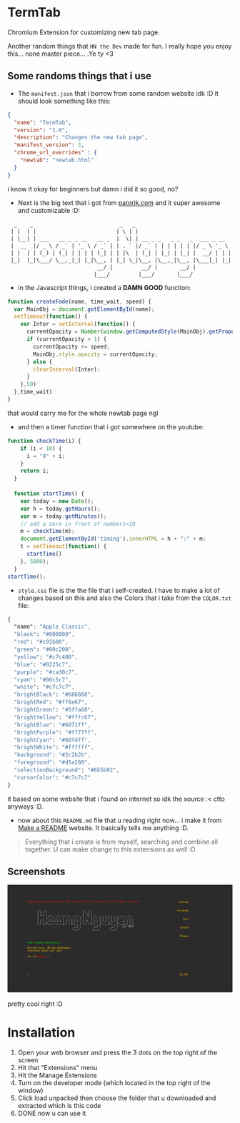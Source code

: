 # TermTab
 Chromium Extension for customizing new tab page.

Another random things that `HN the Dev` made for fun. I really hope you enjoy this... none master piece... .Ye ty <3

## Some randoms things that i use

- The `manifest.json` that i borrow from some random website idk :D it should look something like this:
```json
{
  "name": "TermTab",
  "version": "1.0",
  "description": "Changes the new tab page",
  "manifest_version": 3,
  "chrome_url_overrides" : {
	"newtab": "newtab.html"
  }
}
```
i know it okay for beginners but damn i did it so good, no?
- Next is the big text that i got from [patorjk.com](https://patorjk.com/software/taag/#p=display&f=Big&t=Hoang%20Nguyen) and it super awesome and customizable :D:
```
  _    _                           _   _                              
 | |  | |                         | \ | |                             
 | |__| | ___   __ _ _ __   __ _  |  \| | __ _ _   _ _   _  ___ _ __  
 |  __  |/ _ \ / _` | '_ \ / _` | | . ` |/ _` | | | | | | |/ _ \ '_ \ 
 | |  | | (_) | (_| | | | | (_| | | |\  | (_| | |_| | |_| |  __/ | | |
 |_|  |_|\___/ \__,_|_| |_|\__, | |_| \_|\__, |\__,_|\__, |\___|_| |_|
                            __/ |         __/ |       __/ |           
                           |___/         |___/       |___/            
```

- in the Javascript things, i created a **DAMN GOOD** function:
```javascript
function createFade(name, time_wait, speed) {
  var MainObj = document.getElementById(name);
  setTimeout(function() {
    var Inter = setInterval(function() {
      currentOpacity = Number(window.getComputedStyle(MainObj).getPropertyValue("opacity"));
      if (currentOpacity < 1) {
        currentOpacity += speed;
        MainObj.style.opacity = currentOpacity;
      } else {
        clearInterval(Inter);
      }
    },50)
  },time_wait)
}

```
that would carry me for the whole newtab page ngl 

- and then a timer function that i got somewhere on the youtube:
```javascript
function checkTime(i) {
    if (i < 10) {
      i = "0" + i;
    }
    return i;
  }
  
  function startTime() {
    var today = new Date();
    var h = today.getHours();
    var m = today.getMinutes();
    // add a zero in front of numbers<10
    m = checkTime(m);
    document.getElementById('timing').innerHTML = h + ":" + m;
    t = setTimeout(function() {
      startTime()
    }, 5000);
  }
startTime();
```
- `style.css` file is the the file that i self-created. I have to make a lot of changes based on this and also the Colors that i take from the `COLOR.txt` file:
```css
{
  "name": "Apple Classic",
  "black": "#000000",
  "red": "#c91b00",
  "green": "#00c200",
  "yellow": "#c7c400",
  "blue": "#0225c7",
  "purple": "#ca30c7",
  "cyan": "#00c5c7",
  "white": "#c7c7c7",
  "brightBlack": "#686868",
  "brightRed": "#ff6e67",
  "brightGreen": "#5ffa68",
  "brightYellow": "#fffc67",
  "brightBlue": "#6871ff",
  "brightPurple": "#ff77ff",
  "brightCyan": "#60fdff",
  "brightWhite": "#ffffff",
  "background": "#2c2b2b",
  "foreground": "#d5a200",
  "selectionBackground": "#6b5b02",
  "cursorColor": "#c7c7c7"
}
```
it based on some website that i found on internet so idk the source :< ctto anyways :D.
- now about this `README.md` file that u reading right now... i make it from [Make a README](https://www.makeareadme.com/) website. It basically tells me anything :D.

> Everything that i create is from myself, searching and combine all together. U can make change to this extensions as well :D
## Screenshots
![First one](image.png)

pretty cool right :D

# Installation

1. Open your web browser and press the 3 dots on the top right of the screen
2. Hit that "Extensions" menu
3. Hit the Manage Extensions
4. Turn on the developer mode (which located in the top right of the window)
5. Click load unpacked then choose the folder that u downloaded and extracted which is this code
6. DONE now u can use it